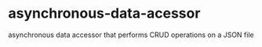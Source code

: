 # asynchronous-data-acessor
asynchronous data accessor that performs CRUD operations on a JSON file
